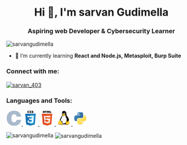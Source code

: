 <h1 align="center">Hi 👋, I'm sarvan Gudimella</h1>
<h3 align="center">Aspiring web Developer & Cybersecurity Learner</h3>

<p align="left"> <img src="https://komarev.com/ghpvc/?username=sarvangudimella&label=Profile%20views&color=0e75b6&style=flat" alt="sarvangudimella" /> </p>

- 🌱 I’m currently learning **React and Node.js, Metasploit, Burp Suite**

<h3 align="left">Connect with me:</h3>
<p align="left">
<a href="https://twitter.com/sarvan_403" target="blank"><img align="center" src="https://raw.githubusercontent.com/rahuldkjain/github-profile-readme-generator/master/src/images/icons/Social/twitter.svg" alt="sarvan_403" height="30" width="40" /></a>
</p>

<h3 align="left">Languages and Tools:</h3>
<p align="left"> <a href="https://www.cprogramming.com/" target="_blank" rel="noreferrer"> <img src="https://raw.githubusercontent.com/devicons/devicon/master/icons/c/c-original.svg" alt="c" width="40" height="40"/> </a> <a href="https://www.w3schools.com/css/" target="_blank" rel="noreferrer"> <img src="https://raw.githubusercontent.com/devicons/devicon/master/icons/css3/css3-original-wordmark.svg" alt="css3" width="40" height="40"/> </a> <a href="https://www.w3.org/html/" target="_blank" rel="noreferrer"> <img src="https://raw.githubusercontent.com/devicons/devicon/master/icons/html5/html5-original-wordmark.svg" alt="html5" width="40" height="40"/> </a> <a href="https://www.linux.org/" target="_blank" rel="noreferrer"> <img src="https://raw.githubusercontent.com/devicons/devicon/master/icons/linux/linux-original.svg" alt="linux" width="40" height="40"/> </a> <a href="https://www.python.org" target="_blank" rel="noreferrer"> <img src="https://raw.githubusercontent.com/devicons/devicon/master/icons/python/python-original.svg" alt="python" width="40" height="40"/> </a> </p>

<p><img align="left" src="https://github-readme-stats.vercel.app/api/top-langs?username=sarvangudimella&show_icons=true&locale=en&layout=compact" alt="sarvangudimella" /></p>

<p>&nbsp;<img align="center" src="https://github-readme-stats.vercel.app/api?username=sarvangudimella&show_icons=true&locale=en" alt="sarvangudimella" /></p>
